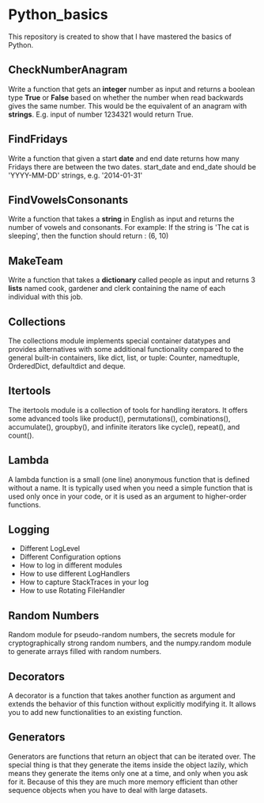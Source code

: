 # Python_basics
This repository is created to show that I have mastered the basics of Python.

## CheckNumberAnagram  
Write a function that gets an **integer** number as input and returns a boolean type **True** or **False** based on whether the number when read backwards gives the same number. This would be the equivalent of an anagram with **strings**.
E.g. input of number 1234321 would return True.

## FindFridays
Write a function that given a start **date** and end date returns how many Fridays there are between the two dates.
start_date and end_date should be 'YYYY-MM-DD' strings, e.g. '2014-01-31'

## FindVowelsConsonants
Write a function that takes a **string** in English as input and returns the number of vowels and consonants.
For example: If the string is 'The cat is sleeping', then the function should return : (6, 10)

## MakeTeam
Write a function that takes a **dictionary** called people as input and returns 3 **lists** named cook, gardener and clerk containing the name of each individual with this job.

## Collections
The collections module implements special container datatypes and provides alternatives with some additional functionality compared to the general built-in containers, like dict, list, or tuple: Counter, namedtuple, OrderedDict, defaultdict and deque.

## Itertools
The itertools module is a collection of tools for handling iterators. It offers some advanced tools like product(), permutations(), combinations(), accumulate(), groupby(), and infinite iterators like cycle(), repeat(), and count().

## Lambda
A lambda function is a small (one line) anonymous function that is defined without a name. It is typically used when you need a simple function that is used only once in your code, or it is used as an argument to higher-order functions.

## Logging
- Different LogLevel
- Different Configuration options
- How to log in different modules
- How to use different LogHandlers
- How to capture StackTraces in your log
- How to use Rotating FileHandler

## Random Numbers
Random module for pseudo-random numbers, the secrets module for cryptographically strong random numbers, and the numpy.random module to generate arrays filled with random numbers.

## Decorators
A decorator is a function that takes another function as argument and extends the behavior of this function without explicitly modifying it. It allows you to add new functionalities to an existing function.

## Generators
Generators are functions that return an object that can be iterated over. The special thing is that they generate the items inside the object lazily, which means they generate the items only one at a time, and only when you ask for it. Because of this they are much more memory efficient than other sequence objects when you have to deal with large datasets.
